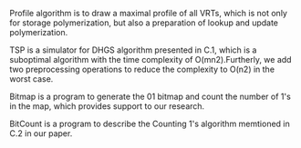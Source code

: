 Profile algorithm is to draw a maximal profile of all VRTs, which is not only for storage polymerization, but also a preparation of lookup and update polymerization.

TSP is a simulator for DHGS algorithm presented in C.1, which is a suboptimal algorithm with the time complexity of O(mn2).Furtherly, we add two preprocessing operations to reduce the complexity to O(n2) in the worst case.

Bitmap is a program to generate the 01 bitmap and count the number of 1's in the map, which provides support to our research.

BitCount is a program to describe the Counting 1's algorithm memtioned in C.2 in our paper.
